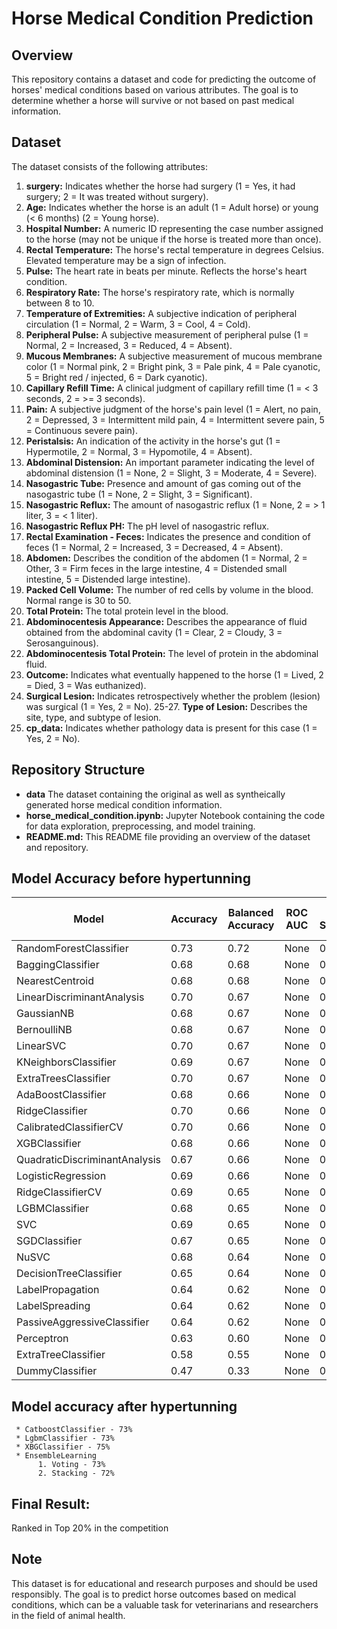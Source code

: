 # Horse Medical Condition Prediction

## Overview

This repository contains a dataset and code for predicting the outcome of horses' medical conditions based on various attributes. The goal is to determine whether a horse will survive or not based on past medical information.

## Dataset

The dataset consists of the following attributes:

1. **surgery:** Indicates whether the horse had surgery (1 = Yes, it had surgery; 2 = It was treated without surgery).
2. **Age:** Indicates whether the horse is an adult (1 = Adult horse) or young (< 6 months) (2 = Young horse).
3. **Hospital Number:** A numeric ID representing the case number assigned to the horse (may not be unique if the horse is treated more than once).
4. **Rectal Temperature:** The horse's rectal temperature in degrees Celsius. Elevated temperature may be a sign of infection.
5. **Pulse:** The heart rate in beats per minute. Reflects the horse's heart condition.
6. **Respiratory Rate:** The horse's respiratory rate, which is normally between 8 to 10.
7. **Temperature of Extremities:** A subjective indication of peripheral circulation (1 = Normal, 2 = Warm, 3 = Cool, 4 = Cold).
8. **Peripheral Pulse:** A subjective measurement of peripheral pulse (1 = Normal, 2 = Increased, 3 = Reduced, 4 = Absent).
9. **Mucous Membranes:** A subjective measurement of mucous membrane color (1 = Normal pink, 2 = Bright pink, 3 = Pale pink, 4 = Pale cyanotic, 5 = Bright red / injected, 6 = Dark cyanotic).
10. **Capillary Refill Time:** A clinical judgment of capillary refill time (1 = < 3 seconds, 2 = >= 3 seconds).
11. **Pain:** A subjective judgment of the horse's pain level (1 = Alert, no pain, 2 = Depressed, 3 = Intermittent mild pain, 4 = Intermittent severe pain, 5 = Continuous severe pain).
12. **Peristalsis:** An indication of the activity in the horse's gut (1 = Hypermotile, 2 = Normal, 3 = Hypomotile, 4 = Absent).
13. **Abdominal Distension:** An important parameter indicating the level of abdominal distension (1 = None, 2 = Slight, 3 = Moderate, 4 = Severe).
14. **Nasogastric Tube:** Presence and amount of gas coming out of the nasogastric tube (1 = None, 2 = Slight, 3 = Significant).
15. **Nasogastric Reflux:** The amount of nasogastric reflux (1 = None, 2 = > 1 liter, 3 = < 1 liter).
16. **Nasogastric Reflux PH:** The pH level of nasogastric reflux.
17. **Rectal Examination - Feces:** Indicates the presence and condition of feces (1 = Normal, 2 = Increased, 3 = Decreased, 4 = Absent).
18. **Abdomen:** Describes the condition of the abdomen (1 = Normal, 2 = Other, 3 = Firm feces in the large intestine, 4 = Distended small intestine, 5 = Distended large intestine).
19. **Packed Cell Volume:** The number of red cells by volume in the blood. Normal range is 30 to 50.
20. **Total Protein:** The total protein level in the blood.
21. **Abdominocentesis Appearance:** Describes the appearance of fluid obtained from the abdominal cavity (1 = Clear, 2 = Cloudy, 3 = Serosanguinous).
22. **Abdominocentesis Total Protein:** The level of protein in the abdominal fluid.
23. **Outcome:** Indicates what eventually happened to the horse (1 = Lived, 2 = Died, 3 = Was euthanized).
24. **Surgical Lesion:** Indicates retrospectively whether the problem (lesion) was surgical (1 = Yes, 2 = No).
25-27. **Type of Lesion:** Describes the site, type, and subtype of lesion.
28. **cp_data:** Indicates whether pathology data is present for this case (1 = Yes, 2 = No).

## Repository Structure

- **data** The dataset containing the original as well as syntheically generated horse medical condition information.
- **horse_medical_condition.ipynb:** Jupyter Notebook containing the code for data exploration, preprocessing, and model training.
- **README.md:** This README file providing an overview of the dataset and repository.

## Model Accuracy before hypertunning

| Model                        | Accuracy | Balanced Accuracy | ROC AUC | F1 Score | Time Taken (s) |
|------------------------------|----------|--------------------|---------|----------|-----------------|
| RandomForestClassifier       | 0.73     | 0.72               | None    | 0.73     | 0.60            |
| BaggingClassifier            | 0.68     | 0.68               | None    | 0.68     | 0.23            |
| NearestCentroid              | 0.68     | 0.68               | None    | 0.69     | 0.02            |
| LinearDiscriminantAnalysis   | 0.70     | 0.67               | None    | 0.70     | 0.03            |
| GaussianNB                   | 0.68     | 0.67               | None    | 0.69     | 0.03            |
| BernoulliNB                  | 0.68     | 0.67               | None    | 0.68     | 0.02            |
| LinearSVC                    | 0.70     | 0.67               | None    | 0.70     | 0.45            |
| KNeighborsClassifier         | 0.69     | 0.67               | None    | 0.69     | 0.04            |
| ExtraTreesClassifier         | 0.70     | 0.67               | None    | 0.69     | 0.49            |
| AdaBoostClassifier           | 0.68     | 0.66               | None    | 0.68     | 0.25            |
| RidgeClassifier              | 0.70     | 0.66               | None    | 0.70     | 0.03            |
| CalibratedClassifierCV       | 0.70     | 0.66               | None    | 0.69     | 0.19            |
| XGBClassifier                | 0.68     | 0.66               | None    | 0.68     | 0.55            |
| QuadraticDiscriminantAnalysis| 0.67     | 0.66               | None    | 0.67     | 0.05            |
| LogisticRegression           | 0.69     | 0.66               | None    | 0.68     | 0.06            |
| RidgeClassifierCV            | 0.69     | 0.65               | None    | 0.69     | 0.03            |
| LGBMClassifier               | 0.68     | 0.65               | None    | 0.68     | 0.48            |
| SVC                          | 0.69     | 0.65               | None    | 0.68     | 0.13            |
| SGDClassifier                | 0.67     | 0.65               | None    | 0.67     | 0.07            |
| NuSVC                        | 0.68     | 0.64               | None    | 0.68     | 0.15            |
| DecisionTreeClassifier       | 0.65     | 0.64               | None    | 0.65     | 0.05            |
| LabelPropagation             | 0.64     | 0.62               | None    | 0.64     | 0.14            |
| LabelSpreading               | 0.64     | 0.62               | None    | 0.64     | 0.13            |
| PassiveAggressiveClassifier  | 0.64     | 0.62               | None    | 0.64     | 0.03            |
| Perceptron                   | 0.63     | 0.60               | None    | 0.63     | 0.02            |
| ExtraTreeClassifier          | 0.58     | 0.55               | None    | 0.58     | 0.03            |
| DummyClassifier              | 0.47     | 0.33               | None    | 0.30     | 0.02            |

## Model accuracy after hypertunning

     * CatboostClassifier - 73%
     * LgbmClassifier - 73%
     * XBGClassifier - 75%
     * EnsembleLearning
          1. Voting - 73%
          2. Stacking - 72%

## Final Result:

Ranked in Top 20% in the competition 


## Note

This dataset is for educational and research purposes and should be used responsibly. The goal is to predict horse outcomes based on medical conditions, which can be a valuable task for veterinarians and researchers in the field of animal health.
